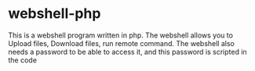 # webshell-php
This is a webshell program written in php. The webshell allows you to Upload files, Download files, run remote command. The webshell also needs a password to be able to access it, and this password is scripted in the code
